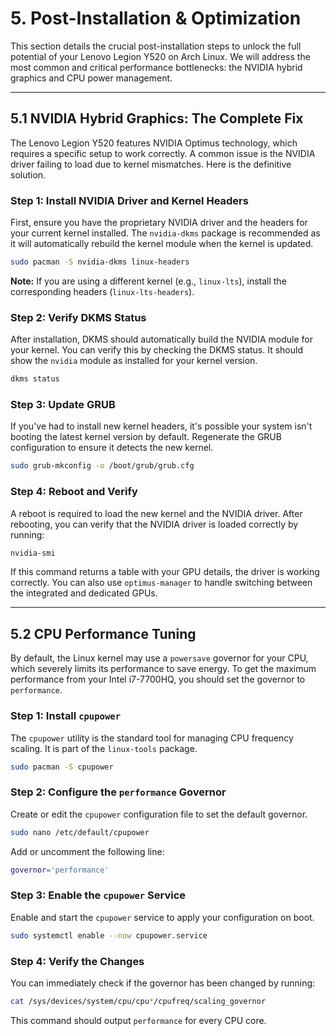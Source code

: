 # 5. Post-Installation & Optimization

This section details the crucial post-installation steps to unlock the full potential of your Lenovo Legion Y520 on Arch Linux. We will address the most common and critical performance bottlenecks: the NVIDIA hybrid graphics and CPU power management.

---

## 5.1 NVIDIA Hybrid Graphics: The Complete Fix

The Lenovo Legion Y520 features NVIDIA Optimus technology, which requires a specific setup to work correctly. A common issue is the NVIDIA driver failing to load due to kernel mismatches. Here is the definitive solution.

### Step 1: Install NVIDIA Driver and Kernel Headers

First, ensure you have the proprietary NVIDIA driver and the headers for your current kernel installed. The `nvidia-dkms` package is recommended as it will automatically rebuild the kernel module when the kernel is updated.

```bash
sudo pacman -S nvidia-dkms linux-headers
```

**Note:** If you are using a different kernel (e.g., `linux-lts`), install the corresponding headers (`linux-lts-headers`).

### Step 2: Verify DKMS Status

After installation, DKMS should automatically build the NVIDIA module for your kernel. You can verify this by checking the DKMS status. It should show the `nvidia` module as installed for your kernel version.

```bash
dkms status
```

### Step 3: Update GRUB

If you've had to install new kernel headers, it's possible your system isn't booting the latest kernel version by default. Regenerate the GRUB configuration to ensure it detects the new kernel.

```bash
sudo grub-mkconfig -o /boot/grub/grub.cfg
```

### Step 4: Reboot and Verify

A reboot is required to load the new kernel and the NVIDIA driver. After rebooting, you can verify that the NVIDIA driver is loaded correctly by running:

```bash
nvidia-smi
```

If this command returns a table with your GPU details, the driver is working correctly. You can also use `optimus-manager` to handle switching between the integrated and dedicated GPUs.

---

## 5.2 CPU Performance Tuning

By default, the Linux kernel may use a `powersave` governor for your CPU, which severely limits its performance to save energy. To get the maximum performance from your Intel i7-7700HQ, you should set the governor to `performance`.

### Step 1: Install `cpupower`

The `cpupower` utility is the standard tool for managing CPU frequency scaling. It is part of the `linux-tools` package.

```bash
sudo pacman -S cpupower
```

### Step 2: Configure the `performance` Governor

Create or edit the `cpupower` configuration file to set the default governor.

```bash
sudo nano /etc/default/cpupower
```

Add or uncomment the following line:

```sh
governor='performance'
```

### Step 3: Enable the `cpupower` Service

Enable and start the `cpupower` service to apply your configuration on boot.

```bash
sudo systemctl enable --now cpupower.service
```

### Step 4: Verify the Changes

You can immediately check if the governor has been changed by running:

```bash
cat /sys/devices/system/cpu/cpu*/cpufreq/scaling_governor
```

This command should output `performance` for every CPU core.
